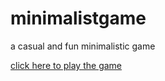 # minimalistgame
a casual and fun minimalistic game 


[click here to play the game ](https://drive.google.com/file/d/118uWD1JkDDOY5unayMpCZR3ntpuwKSc1/view?usp=sharing)
